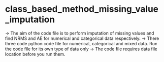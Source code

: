 # class_based_method_missing_value_imputation

-> The aim of the code file is to perform imputation of missing values and find NRMS and AE for numerical and categorical data respectively.
-> There three code python code file for numerical, categorical and mixed data. Run the code file for its own type of data only
-> The code file requires data file location before you run them.
